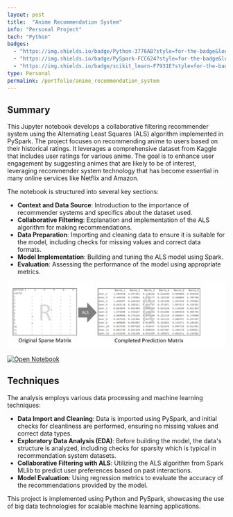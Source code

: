 ```yaml
---
layout: post
title:  "Anime Recommendation System"
info: "Personal Project"
tech: "Python"
badges: 
  - "https://img.shields.io/badge/Python-3776AB?style=for-the-badge&logo=python&logoColor=white"
  - "https://img.shields.io/badge/PySpark-FCC624?style=for-the-badge&logo=apachespark&logoColor=#E35A16"
  - "https://img.shields.io/badge/scikit_learn-F7931E?style=for-the-badge&logo=scikit-learn&logoColor=white"
type: Personal
permalink: /portfolio/anime_recommendation_system
---
```


## Summary

This Jupyter notebook develops a collaborative filtering recommender system using the Alternating Least Squares (ALS) algorithm implemented in PySpark. The project focuses on recommending anime to users based on their historical ratings. It leverages a comprehensive dataset from Kaggle that includes user ratings for various anime. The goal is to enhance user engagement by suggesting animes that are likely to be of interest, leveraging recommender system technology that has become essential in many online services like Netflix and Amazon.

The notebook is structured into several key sections:

- **Context and Data Source**: Introduction to the importance of recommender systems and specifics about the dataset used.
- **Collaborative Filtering**: Explanation and implementation of the ALS algorithm for making recommendations.
- **Data Preparation**: Importing and cleaning data to ensure it is suitable for the model, including checks for missing values and correct data formats.
- **Model Implementation**: Building and tuning the ALS model using Spark.
- **Evaluation**: Assessing the performance of the model using appropriate metrics.

![Project Image](/images/recommendation.png)

[![Open Notebook](https://img.shields.io/badge/Jupyter-Open_Notebook-blue?logo=Jupyter)](/notebooks/anime_recommendation_system.html)

## Techniques

The analysis employs various data processing and machine learning techniques:

- **Data Import and Cleaning**: Data is imported using PySpark, and initial checks for cleanliness are performed, ensuring no missing values and correct data types.
- **Exploratory Data Analysis (EDA)**: Before building the model, the data's structure is analyzed, including checks for sparsity which is typical in recommendation system datasets.
- **Collaborative Filtering with ALS**: Utilizing the ALS algorithm from Spark MLlib to predict user preferences based on past interactions.
- **Model Evaluation**: Using regression metrics to evaluate the accuracy of the recommendations provided by the model.

This project is implemented using Python and PySpark, showcasing the use of big data technologies for scalable machine learning applications.
